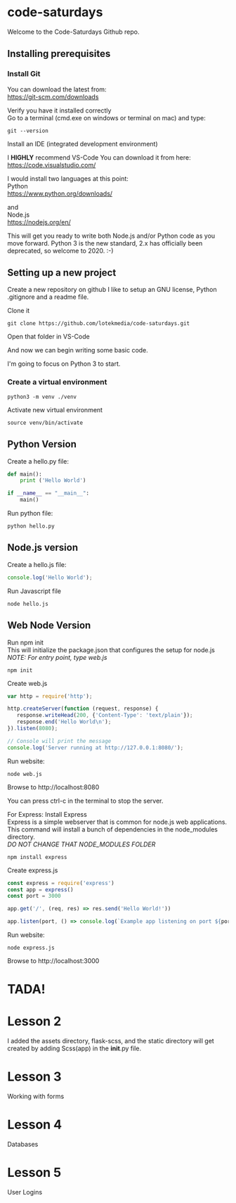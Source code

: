 # code-saturdays

Welcome to the Code-Saturdays Github repo.

## Installing prerequisites

### Install Git

You can download the latest from:  
https://git-scm.com/downloads

Verify you have it installed correctly   
Go to a terminal (cmd.exe on windows or terminal on mac)
and type:
```
git --version
```

Install an IDE (integrated development environment)

I **HIGHLY** recommend VS-Code
You can download it from here:  
https://code.visualstudio.com/

I would install two languages at this point:  
Python   
https://www.python.org/downloads/

and  
Node.js  
https://nodejs.org/en/

This will get you ready to write both Node.js and/or Python code as you move forward.  Python 3 is the new standard, 2.x has officially been deprecated, so welcome to 2020. :-)

## Setting up a new project

Create a new repository on github
I like to setup an GNU license, Python .gitignore and a readme file.

Clone it
```
git clone https://github.com/lotekmedia/code-saturdays.git
```

Open that folder in VS-Code

And now we can begin writing some basic code.

I'm going to focus on Python 3 to start.  

### Create a virtual environment

```
python3 -m venv ./venv
```

Activate new virtual environment
```
source venv/bin/activate
```

## Python Version
Create a hello.py file:
```python
def main():
	print ('Hello World')

if __name__ == "__main__":
	main()
```

Run python file:
```
python hello.py
```

## Node.js version
Create a hello.js file:
```javascript
console.log('Hello World');
```

Run Javascript file
```
node hello.js
```

## Web Node Version
Run npm init  
This will initialize the package.json that configures the setup for node.js
*NOTE: For entry point, type web.js*
```
npm init
```

Create web.js
```javascript
var http = require('http');

http.createServer(function (request, response) {
   response.writeHead(200, {'Content-Type': 'text/plain'});
   response.end('Hello World\n');
}).listen(8080);

// Console will print the message
console.log('Server running at http://127.0.0.1:8080/');
```

Run website:
```
node web.js
```

Browse to
http://localhost:8080

You can press ctrl-c in the terminal to stop the server.

For Express:
Install Express  
Express is a simple webserver that is common for node.js web applications.  
This command will install a bunch of dependencies in the node_modules directory.  
*DO NOT CHANGE THAT NODE_MODULES FOLDER*
```
npm install express
```
Create express.js
```javascript
const express = require('express')
const app = express()
const port = 3000

app.get('/', (req, res) => res.send('Hello World!'))

app.listen(port, () => console.log(`Example app listening on port ${port}!`))
```

Run website:
```
node express.js
```

Browse to
http://localhost:3000

# TADA!

# Lesson 2 
I added the assets directory, flask-scss, and the static directory will get created by adding Scss(app) in the __init__.py file.

# Lesson 3
Working with forms

# Lesson 4
Databases

# Lesson 5
User Logins

